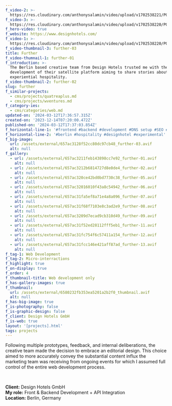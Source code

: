 ```yaml
---
f_video-2: >-
  https://res.cloudinary.com/anthonysalamin/video/upload/v1702538221/PORTFOLIO/further-02.mp4
f_video-3: >-
  https://res.cloudinary.com/anthonysalamin/video/upload/v1702538220/PORTFOLIO/further-03.mp4
f_hero-video: true
f_website: https://www.designhotels.com/
f_video-1: >-
  https://res.cloudinary.com/anthonysalamin/video/upload/v1702538220/PORTFOLIO/further-01.mp4
f_video-thumbnail-3: further-03
title: Further
f_video-thumnail-1: further-01
f_introduction: >-
  The Berlin based creative team from Design Hotels trusted me with the
  development of their satellite platform aiming to share stories about
  experiential hospitality.
f_video-thumbnail-2: further-02
slug: further
f_similar-projects:
  - cms/projects/quatreaplus.md
  - cms/projects/wventures.md
f_category-ies:
  - cms/categories/web.md
updated-on: '2024-03-12T17:36:57.315Z'
created-on: '2023-12-14T07:20:00.472Z'
published-on: '2024-03-12T17:37:03.854Z'
f_horizontal-line-1: '#frontend #backend #development #DNS setup #SEO #analytics setup'
f_horizontal-line-2: '#berlin #hospitality #designhotel #experimental'
f_big-image:
  url: /assets/external/657ac3128f52cc80dc97cb48_further-03.avif
  alt: null
f_gallery:
  - url: /assets/external/657ac3211feb143898cc7e92_further-01.avif
    alt: null
  - url: /assets/external/657ac3212b6814727d8e0de4_further-02.avif
    alt: null
  - url: /assets/external/657ac320ce42bd0bd7730c38_further-05.avif
    alt: null
  - url: /assets/external/657ac32016010f43a8c54942_further-06.avif
    alt: null
  - url: /assets/external/657ac31fa5ef8a71e4a8a096_further-07.avif
    alt: null
  - url: /assets/external/657ac31f68f7103e8c3ad2e9_further-08.avif
    alt: null
  - url: /assets/external/657ac3209d7ecad9cb310d49_further-09.avif
    alt: null
  - url: /assets/external/657ac31f52ed28112fff5eb1_further-11.avif
    alt: null
  - url: /assets/external/657ac31fc754f6c57411a154_further-12.avif
    alt: null
  - url: /assets/external/657ac31fcc146e421aff87ad_further-13.avif
    alt: null
f_tag-1: Web Development
f_tag-2: Micro-interractions
f_highlight: true
f_on-display: true
f_order: 4
f_thumbnail-title: Web development only
f_has-gallery-images: true
f_thumbnail:
  url: /assets/external/6580232fb353ea5201a2b2f0_thumbnail.avif
  alt: null
f_has-big-image: true
f_is-photography: false
f_is-graphic-design: false
f_client: Design Hotels GmbH
f_is-web: true
layout: '[projects].html'
tags: projects
---
```


Following multiple prototypes, feedback, and internal deliberations, the creative team made the decision to embrace an editorial design. This choice aimed to more accurately convey the substantial content influx the marketing team was receiving from ongoing events for which I assumed full control of the entire web development process.

‍

**Client:** Design Hotels GmbH  
**My role:** Front & Backend Development + API Integration  
**Location:** Berlin, Germany
